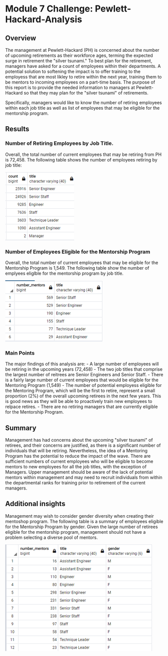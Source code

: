 # Module 7 Challenge: Pewlett-Hackard-Analysis

## Overview
The management at Pewlett-Hackard (PH) is concerned about the number of upcoming retirements as their workforce ages, terming the expected surge in retirement the "silver tsunami."  To best plan for the retirement, managers have asked for a count of employees within their departments. A potential solution to softening the impact is to offer training to the employess that are most likley to retire within the next year, training them to be mentors to incoming employees on a part-time basis. The purpose of this report is to provide the needed information to managers at Pewlett-Hackard so that they may plan for the "silver tsunami" of retirements.

Specifically, managers would like to know the number of retiring employees within each job title as well as list of employees that may be eligible for the mentorship program.

## Results

### Number of Retiring Employees by Job Title.

Overall, the total number of current employees that may be retiring from PH is 72,458.  The following table shows the number of employees retiring by job title:

![Total retiring by job title](Resources/Retiring_by_title.png)

### Number of Employees Eligible for the Mentorship Program

Overall, the total number of current employees that may be eligible for the Mentorship Program is 1,549.  The following table show the number of emplyees eliglble for the mentorship program by job title.

![Retiring and eligible for the mentorship program](Resources/Number_of_mentors.png)

### Main Points
The major findings of this analysis are:
    - A large number of employees will be retiring in the upcoming years (72,458)
    - The two job titles that comprise the largest number of reitrees are Senior Engineers and Senior Staff.
    - There is a fairly large number of current employees that would be eligible for the Mentoring Program (1,549)
    - The number of potential employess eligible for the Mentoring Program, which will be the first to retire, represent a small proportion (2%) of the overall upcoming retirees in the next few years. This is good news as they will be able to proactively train new employees to relpace retires.
    - There are no retiring managers that are currently eligible for the Mentorship Program.

## Summary
Management has had concerns about the upcoming "silver tsunami" of retirees, and their concerns are justified, as there is a significant number of individuals that will be retiring. Nevertheless, the idea of a Mentoring Program has the potential to reduce the impact of the wave. There are sufficient numbers of current employees who will be eligible to become mentors to new employees for all the job titles, with the exception of Managers. Upper management should be aware of the lack of potential mentors within management and may need to recruit individuals from within the departmental ranks for training prior to retirement of the current managers.

## Additional insights

Management may wish to consider gender diversity when creating their mentoshop program. The following table is a summary of employees eligible for the Mentorship Program by gender. Given the large number of retirees eligible for the mentorship program, management should not have a problem selecting a diverse pool of mentors.

![Potential mentors by gender](Resources/Mentors_by_Title_and_Gender.png)


